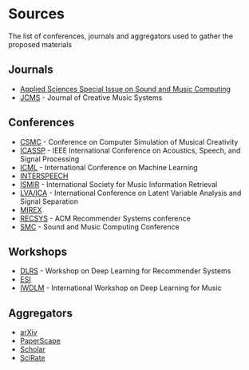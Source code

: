 # Sources

The list of conferences, journals and aggregators used to gather the proposed materials

## Journals

- [Applied Sciences Special Issue on Sound and Music Computing](http://www.mdpi.com/journal/applsci/special_issues/Music_Computing)
- [JCMS](http://jcms.org.uk/) - Journal of Creative Music Systems

## Conferences

- [CSMC](https://csmc2016.wordpress.com/) - Conference on Computer Simulation of Musical Creativity
- [ICASSP](http://ieeexplore.ieee.org/xpl/conhome.jsp?punumber=1000002) - IEEE International Conference on Acoustics, Speech, and Signal Processing
- [ICML](https://2017.icml.cc/) - International Conference on Machine Learning
- [INTERSPEECH](http://www.isca-speech.org/iscaweb/)
- [ISMIR](http://ismir.net/) - International Society for Music Information Retrieval
- [LVA/ICA](http://lva-ica-2017.com/index.php/aim) - International Conference on Latent Variable Analysis and Signal Separation
- [MIREX](http://music-ir.org/mirex/wiki/MIREX_HOME)
- [RECSYS](https://recsys.acm.org/) - ACM Recommender Systems conference
- [SMC](http://www.smc-conference.org/) - Sound and Music Computing Conference

## Workshops

- [DLRS](http://dlrs-workshop.org/) - Workshop on Deep Learning for Recommender Systems
- [ESI](http://www.univie.ac.at/nuhag-php/event_NEW/make.php?event=esi17&page=program)
- [IWDLM](http://dorienherremans.com/dlm2017/) - International Workshop on Deep Learning for Music

## Aggregators

- [arXiv](https://arxiv.org/)
- [PaperScape](http://paperscape.org/)
- [Scholar](https://scholar.google.com/scholar?q=neural+network+audio+music)
- [SciRate](https://scirate.com/)
